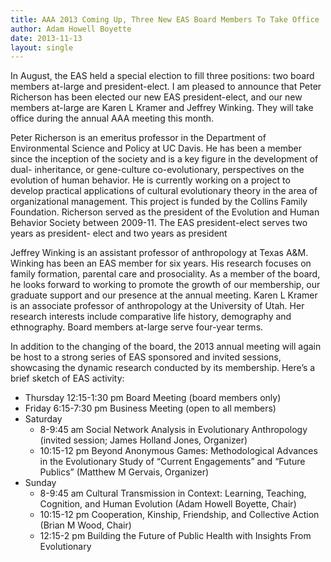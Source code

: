 ```yaml
---
title: AAA 2013 Coming Up, Three New EAS Board Members To Take Office
author: Adam Howell Boyette
date: 2013-11-13
layout: single
---
```


In August, the EAS held a special election to fill three positions: two board members at-large and president-elect.
I am pleased to announce that Peter Richerson has been elected our new EAS president-elect, and our new
members at-large are Karen L Kramer and Jeffrey Winking. They will take office during the annual AAA
meeting this month.

Peter Richerson is an emeritus professor in the Department of Environmental Science and Policy at UC Davis.
He has been a member since the inception of the society and is a key figure in the development of dual-
inheritance, or gene-culture co-evolutionary, perspectives on the evolution of human behavior. He is currently
working on a project to develop practical applications of cultural evolutionary theory in the area of organizational
management. This project is funded by the Collins Family Foundation. Richerson served as the president of the
Evolution and Human Behavior Society between 2009-11. The EAS president-elect serves two years as president-
elect and two years as president

Jeffrey Winking is an assistant professor of anthropology at Texas A&M. Winking has been an EAS member for
six years. His research focuses on family formation, parental care and prosociality. As a member of the board, he
looks forward to working to promote the growth of our membership, our graduate support and our presence at
the annual meeting. Karen L Kramer is an associate professor of anthropology at the University of Utah. Her
research interests include comparative life history, demography and ethnography. Board members at-large serve
four-year terms.

In addition to the changing of the board, the 2013 annual meeting will again be host to a strong series of EAS
sponsored and invited sessions, showcasing the dynamic research conducted by its membership. Here’s a brief
sketch of EAS activity:

* Thursday 12:15-1:30 pm Board Meeting (board members only)
* Friday 6:15-7:30 pm Business Meeting (open to all members)
* Saturday
	- 8-9:45 am Social Network Analysis in Evolutionary Anthropology (invited session; James Holland
	Jones, Organizer)
	- 10:15-12 pm Beyond Anonymous Games: Methodological Advances in the Evolutionary Study of
	“Current Engagements”
	and “Future Publics” (Matthew M Gervais, Organizer)
* Sunday
	- 8-9:45 am Cultural Transmission in Context: Learning, Teaching, Cognition, and Human
	Evolution (Adam Howell Boyette, Chair)
	- 10:15-12 pm Cooperation, Kinship, Friendship, and Collective Action (Brian M Wood, Chair)
	- 12:15-2 pm Building the Future of Public Health with Insights From Evolutionary